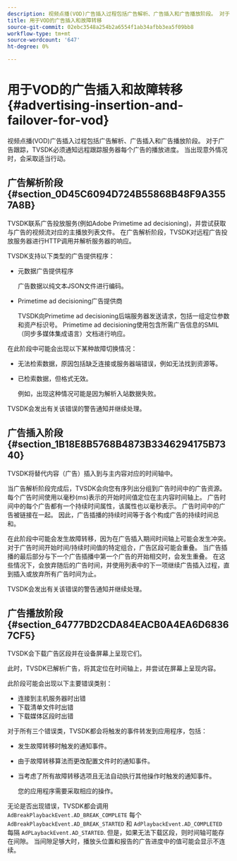 ```yaml
---
description: 视频点播(VOD)广告插入过程包括广告解析、广告插入和广告播放阶段。 对于广告跟踪，TVSDK必须通知远程跟踪服务器每个广告的播放进度。 当出现意外情况时，会采取适当行动。
title: 用于VOD的广告插入和故障转移
source-git-commit: 02ebc3548a254b2a6554f1ab34afbb3ea5f09bb8
workflow-type: tm+mt
source-wordcount: '647'
ht-degree: 0%

---
```


# 用于VOD的广告插入和故障转移{#advertising-insertion-and-failover-for-vod}

视频点播(VOD)广告插入过程包括广告解析、广告插入和广告播放阶段。 对于广告跟踪，TVSDK必须通知远程跟踪服务器每个广告的播放进度。 当出现意外情况时，会采取适当行动。

## 广告解析阶段 {#section_0D45C6094D724B55868B48F9A3557A8B}

TVSDK联系广告投放服务(例如Adobe Primetime ad decisioning)，并尝试获取与广告的视频流对应的主播放列表文件。 在广告解析阶段，TVSDK对远程广告投放服务器进行HTTP调用并解析服务器的响应。

TVSDK支持以下类型的广告提供程序：

* 元数据广告提供程序

  广告数据以纯文本JSON文件进行编码。
* Primetime ad decisioning广告提供商

  TVSDK向Primetime ad decisioning后端服务器发送请求，包括一组定位参数和资产标识号。 Primetime ad decisioning使用包含所需广告信息的SMIL（同步多媒体集成语言）文档进行响应。

在此阶段中可能会出现以下某种故障切换情况：

* 无法检索数据，原因包括缺乏连接或服务器端错误，例如无法找到资源等。
* 已检索数据，但格式无效。

  例如，出现这种情况可能是因为解析入站数据失败。

TVSDK会发出有关该错误的警告通知并继续处理。

## 广告插入阶段 {#section_1B18E8B5768B4873B3346294175B7340}

TVSDK将替代内容（广告）插入到与主内容对应的时间轴中。

当广告解析阶段完成后，TVSDK会向您有序列出分组到广告时间中的广告资源。 每个广告时间使用以毫秒(ms)表示的开始时间值定位在主内容时间轴上。 广告时间中的每个广告都有一个持续时间属性，该属性也以毫秒表示。 广告时间中的广告被链接在一起。 因此，广告插播的持续时间等于各个构成广告的持续时间总和。

在此阶段中可能会发生故障转移，因为在广告插入期间时间轴上可能会发生冲突。 对于广告时间开始时间/持续时间值的特定组合，广告区段可能会重叠。 当广告插播的最后部分与下一个广告插播中第一个广告的开始相交时，会发生重叠。 在这些情况下，会放弃随后的广告时间，并使用列表中的下一项继续广告插入过程，直到插入或放弃所有广告时间为止。

TVSDK会发出有关该错误的警告通知并继续处理。

## 广告播放阶段 {#section_64777BD2CDA84EACB0A4EA6D68367CF5}

TVSDK会下载广告区段并在设备屏幕上呈现它们。

此时，TVSDK已解析广告，将其定位在时间轴上，并尝试在屏幕上呈现内容。

此阶段可能会出现以下主要错误类别：

* 连接到主机服务器时出错
* 下载清单文件时出错
* 下载媒体区段时出错

对于所有三个错误类，TVSDK都会将触发的事件转发到应用程序，包括：

* 发生故障转移时触发的通知事件。
* 由于故障转移算法而更改配置文件时的通知事件。
* 当考虑了所有故障转移选项且无法自动执行其他操作时触发的通知事件。

  您的应用程序需要采取相应的操作。

无论是否出现错误，TVSDK都会调用 `AdBreakPlaybackEvent.AD_BREAK_COMPLETE` 每个 `AdBreakPlaybackEvent.AD_BREAK_STARTED` 和 `AdPlaybackEvent.AD_COMPLETED` 每隔 `AdPLaybackEvent.AD_STARTED`. 但是，如果无法下载区段，则时间轴可能存在间隙。 当间隙足够大时，播放头位置和报告的广告进度中的值可能会显示不连续。
